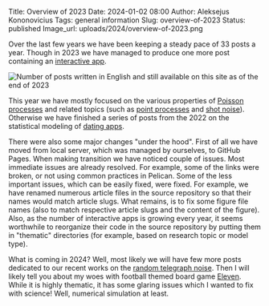 Title: Overview of 2023
Date: 2024-01-02 08:00
Author: Aleksejus Kononovicius
Tags: general information
Slug: overview-of-2023
Status: published
Image_url: uploads/2024/overview-of-2023.png

Over the last few years we have been keeping a steady pace of 33 posts a
year. Though in 2023 we have managed to produce one more post containing
an [interactive app](/tag/interactive-models/).

![Number of posts written in English and still available on this site as of
the end of 2023]({static}/uploads/2024/overview-of-2023.png "The number of
posts written in English and still available on this iteration of Physics of
Risk (as of the end of 2023). The wide bars represent total number of posts
for each year since 2010, while the narrower bars represent a number of
posts containing an interactive app.")

This year we have mostly focused on the various properties of [Poisson
processes](/tag/poisson-process/) and related topics (such as [point
processes](/tag/point-process/) and [shot noise](/tag/shot-noise)).
Otherwise we have finished a series of posts from the 2022 on the
statistical modeling of [dating apps](/tag/dating-apps-series/).

There were also some major changes "under the hood". First of all we have
moved from local server, which was managed by ourselves, to GitHub Pages.
When making transition we have noticed couple of issues. Most immediate
issues are already resolved. For example, some of the links were broken, or
not using common practices in Pelican. Some of the less important issues,
which can be easily fixed, were fixed. For example, we have renamed numerous
article files in the source repository so that their names would match
article slugs. What remains, is to fix some figure file names (also to match
respective article slugs and the content of the figure). Also, as the number
of interactive apps is growing every year, it seems worthwhile to reorganize
their code in the source repository by putting them in "thematic"
directories (for example, based on research topic or model type).

What is coming in 2024? Well, most likely we will have few more posts
dedicated to our recent works on the [random telegraph
noise](/tag/random-telegraph-noise/). Then I will likely tell you about my
woes with football themed board game
[Eleven](https://boardgamegeek.com/boardgame/329716/eleven-football-manager-board-game).
While it is highly thematic, it has some glaring issues which I wanted to
fix with science! Well, numerical simulation at least.
